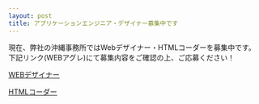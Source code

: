 ```yaml
---
layout: post
title: アプリケーションエンジニア・デザイナー募集中です
---
```


現在、弊社の沖縄事務所ではWebデザイナー・HTMLコーダーを募集中です。  
下記リンク(WEBアグレ)にて募集内容をご確認の上、ご応募ください！  
  
[WEBデザイナー](https://webagre.com/view.php?gen_id=3006511&gen_bid=2)  

[HTMLコーダー](https://webagre.com/view.php?gen_id=3009603&gen_bid=3)  

